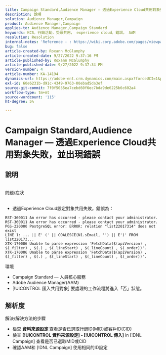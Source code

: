 ```yaml
---
title: Campaign Standard,Audience Manager — 透過Experience Cloud共用對象失敗，並出現錯誤
description: 說明
solution: Audience Manager,Campaign
product: Audience Manager,Campaign
applies-to: Audience Manager,Campaign Standard
keywords: KCS，行銷活動，受眾共用， experience cloud，錯誤， AAM
resolution: Resolution
internal-notes: 'Reference - : https://wiki.corp.adobe.com/pages/viewpage.action?pageId=1061261145#space-menu-link-content  Resolved in - https://jira.corp.adobe.com/browse/CAMP-34744'
bug: false
article-created-by: Roxann McGlumphy
article-created-date: 9/27/2022 9:37:16 PM
article-published-by: Roxann McGlumphy
article-published-date: 9/27/2022 9:37:34 PM
version-number: 4
article-number: KA-14194
dynamics-url: https://adobe-ent.crm.dynamics.com/main.aspx?forceUCI=1&pagetype=entityrecord&etn=knowledgearticle&id=ba916c8a-ac3e-ed11-9db1-00224808613b
exl-id: 60e6231b-d91c-4349-9763-00ebad5da3ef
source-git-commit: 7f0f5035ea7cebd60f6ec7bda9de6225b6c602a4
workflow-type: tm+mt
source-wordcount: '115'
ht-degree: 5%

---
```


# Campaign Standard,Audience Manager — 透過Experience Cloud共用對象失敗，並出現錯誤

## 說明

<br>問題/症狀<br><br>
- 透過Experience Cloud設定對象共用失敗，錯誤為：



```
RST-360011 An error has occurred - please contact your administrator.
RST-360011 An error has occurred - please contact your administrator.
PGS-220000 PostgreSQL error: ERROR: relation "list22017314" does not exist
LINE 1: ... || E' (' || COALESCE(N1.sEmail, '') || E')' FROM list220173...
XTK-170006 Unable to parse expression 'FetchData($(apiVersion) , $(_filter) , $(.) , $(_lineStart) , $(_lineCount) , $(_order))'.
XTK-170006 Unable to parse expression 'FetchData($(apiVersion) , $(_filter) , $(.) , $(_lineStart) , $(_lineCount) , $(_order))'.
```



環境
- Campaign Standard — 人員核心服務
- Adobe Audience Manager(AAM)
- [!UICONTROL 匯入共用對象] 要處理的工作流程將進入「否」狀態。









## 解析度

解決/解決方法的步驟
- 檢查 <b>資料來源設定 </b>查看是否已選取行銷ID(MID)或客戶ID(CID)
- 檢查 <b>[!UICONTROL 資料來源設定] - [!UICONTROL 傳入]</b> in [!DNL Campaign] 查看是否已選取MID或CID
- 確認AAM和 [!DNL Campaign] 使用相同的ID設定
